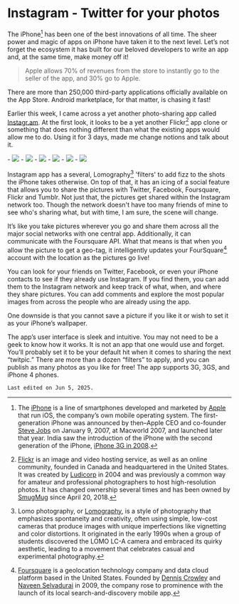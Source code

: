 # Instagram - Twitter for your photos

The iPhone[^iPhone] has been one of the best innovations of all time. The sheer power and magic of apps on iPhone have taken it to the next level. Let’s not forget the ecosystem it has built for our beloved developers to write an app and, at the same time, make money off it!

> Apple allows 70% of revenues from the store to instantly go to the seller of the app, and 30% go to Apple.

There are more than 250,000 third-party applications officially available on the App Store. Android marketplace, for that matter, is chasing it fast!

Earlier this week, I came across a yet another photo-sharing app called [Instagr.am](http://instagr.am/). At the first look, it looks to be a yet another Flickr[^Flickr] app clone or something that does nothing different than what the existing apps would allow me to do. Using it for 3 days, made me change notions and talk about it.

<div class="gallery" markdown="1">
- <a href="https://www.instagram.com/p/CV5we/"><img src="/static/2025/instagram-1.jpg"></a>
- <a href="https://www.instagram.com/p/Cpwu3ZfP0Vs/"><img src="/static/2025/instagram-2.jpg"></a>
- <a href="https://www.instagram.com/p/CsaZDCEOhkg/"><img src="/static/2025/instagram-3.jpg"></a>
- <a href="https://www.instagram.com/p/Cv37yyiPzjx/"><img src="/static/2025/instagram-4.jpg"></a>
- <a href="https://www.instagram.com/p/BFaG6/"><img src="/static/2025/instagram-5.jpg"></a>
- <a href="https://www.instagram.com/p/BB6t/"><img src="/static/2025/instagram-6.jpg"></a>
</div>

Instagram app has a several, Lomography[^Lomo] 'filters' to add fizz to the shots the iPhone takes otherwise. On top of that, it has an icing of a social feature that allows you to share the pictures with Twitter, Facebook, Foursquare, Flickr and Tumblr. Not just that, the pictures get shared within the Instagram network too. Though the network doesn't have too many friends of mine to see who's sharing what, but with time, I am sure, the scene will change.

It’s like you take pictures wherever you go and share them across all the major social networks with one central app. Additionally, it can communicate with the Foursquare API. What that means is that when you allow the picture to get a geo-tag, it intelligently updates your FourSquare[^FourSquare] account with the location as the pictures go live!

You can look for your friends on Twitter, Facebook, or even your iPhone contacts to see if they already use Instagram. If you find them, you can add them to the Instagram network and keep track of what, when, and where they share pictures. You can add comments and explore the most popular images from across the people who are already using the app.

One downside is that you cannot save a picture if you like it or wish to set it as your iPhone’s wallpaper.

The app’s user interface is sleek and intuitive. You may not need to be a geek to know how it works. It is not an app that one would use and forget. You’ll probably set it to be your default hit when it comes to sharing the next “twitpic.” There are more than a dozen “filters” to apply, and you can publish as many photos as you like for free! The app supports 3G, 3GS, and iPhone 4 phones.

`Last edited on Jun 5, 2025.`

[^iPhone]: The [iPhone](https://en.wikipedia.org/wiki/IPhone) is a line of smartphones developed and marketed by [Apple](https://www.apple.com) that run iOS, the company’s own mobile operating system. The first-generation iPhone was announced by then–Apple CEO and co-founder [Steve Jobs](https://en.wikipedia.org/wiki/Steve_Jobs) on January 9, 2007, at Macworld 2007, and launched later that year. India saw the introduction of the iPhone with the second generation of the iPhone, [iPhone 3G in 2008](/2008/iphone-3g-india-22-august/).

[^Flickr]: [Flickr](https://en.wikipedia.org/wiki/Flickr) is an image and video hosting service, as well as an online community, founded in Canada and headquartered in the United States. It was created by [Ludicorp](https://en.wikipedia.org/wiki/Ludicorp) in 2004 and was previously a common way for amateur and professional photographers to host high-resolution photos. It has changed ownership several times and has been owned by [SmugMug](https://en.wikipedia.org/wiki/SmugMug) since April 20, 2018.

[^Lomo]: Lomo photography, or [Lomography](https://en.wikipedia.org/wiki/Toy_camera#Lomography), is a style of photography that emphasizes spontaneity and creativity, often using simple, low-cost cameras that produce images with unique imperfections like vignetting and color distortions. It originated in the early 1990s when a group of students discovered the LOMO LC-A camera and embraced its quirky aesthetic, leading to a movement that celebrates casual and experimental photography.

[^FourSquare]: [Foursquare](https://en.wikipedia.org/wiki/Foursquare_(company)) is a geolocation technology company and data cloud platform based in the United States. Founded by [Dennis Crowley](https://en.wikipedia.org/wiki/Dennis_Crowley) and [Naveen Selvadurai](https://en.wikipedia.org/wiki/Naveen_Selvadurai) in 2009, the company rose to prominence with the launch of its local search-and-discovery mobile app.